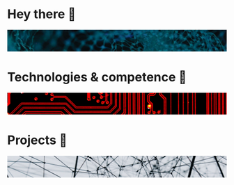 # Hey there 🤙
![](spacer1.png)


# Technologies & competence 🏧
![](spacer3.png)


# Projects 🤖
![](spacer2.png)